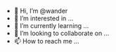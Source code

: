 - 👋 Hi, I’m @wander
- 👀 I’m interested in ...
- 🌱 I’m currently learning ...
- 💞️ I’m looking to collaborate on ...
- 📫 How to reach me ...

<!---
wanderkoke/wanderkoke is a ✨ special ✨ repository because its `README.md` (this file) appears on your GitHub profile.
You can click the Preview link to take a look at your changes.
--->
